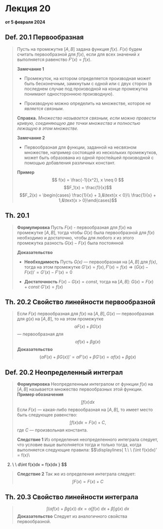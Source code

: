 # Лекция 20
**от 5 февраля 2024**

## Def. 20.1 Первообразная

> Пусть на промежутке $[A, B]$ задана функция $f(x)$. $F(x)$ будем считать первообразной для $f(x)$, если для всех значений $x$ выполняется равенство $F'(x) = f(x)$.
> 
>**Замечание 1**
>- Промежуток, на котором определяется производная может быть бесконечным, замкнутым с одной или с двух сторон (в последнем случае под производной на конце промежутка понимают одностороннюю производную).
>
>- Производную можно определить на множестве, которое *не является связным.*
>
>**Справка.**
>		 *Множество называется связным, если можно провести кривую, соединяющую две точки множества и полностью лежащую в этом множестве.* 
>		
>**Замечание 2**
>- Первообразная для функции, заданной на несвязном множестве, например состоящей из нескольких промежутков, может быть образована из одной простейшей производной с помощью добавления различных констант. 	
>
>**Пример**
>$$ f(x) = \frac{-1}{x^2}, x \neq 0 $$
>$$F_1(x) = \frac{1}{x}$$
>$$F_2(x) = \begin{cases} \frac{1}{x} + 3,&\text{x < 0}\\ \frac{1}{x} + 1,&\text{x > 0}\end{cases}$$

## Th. 20.1

> **Формулировка**
> Пусть $F(x)$ - первообразная для $f(x)$ на промежутке $[A, B]$, тогда чтобы $G(x)$ была первообразной для $f(x)$ необходимо и достаточно, чтобы для любого *x* из этого промежутка разность $G(x) - F(x)$ была постоянной
>
>**Доказательство**
> - **Необходимость**
> 	Пусть *G(x)* — первообразная на $[A, B]$ для *f(x)*, тогда на этом промежутке $G'(x) = f(x), F'(x) = f(x) \Rightarrow (G(x) - F(x))' = G'(x) - F'(x) = 0$
> 	
> - **Достаточность**
> 	$F(x) - G(x) = const,$ тогда на $[A, B]:$
> 	$G(x) = F(x) + const$
> 	$G'(x) = f(x)$

## Th. 20.2  Свойство линейности первообразной

> Если $F(x)$ первообразная для $f(x)$ на $[A, B], G(x)$ — первообразная для $g(x)$ на  $[A, B],$ то на этом промежутке $$ \alpha F(x) + \beta G(x)$$ — первообразная для $$\alpha f(x) + \beta g(x)$$
> **Доказательство**
> $$ (\alpha F(x) + \beta G(x))' =  \alpha F'(x) + \beta G'(x) = \alpha f(x) + \beta g(x)$$

## Def. 20.2 Неопределенный интеграл
> **Формулировка**
> Неопределенным интегралом от функции $f(x)$ на $[A,B]$ называется множество первообразных этой функции.
>  **Пример обозначения**
>  $$\int f(x) dx$$
>  Если $F(x)$ — какая-либо первообразная на $[A, B],$ то имеет место быть следующее равенство:
>  $$\int f(x)dx = F(x) + C,$$ где $C$ — произвольная константа.
> 
> **Следствие 1**
> Из определения неопределенного интеграла следует, что условие выше выполняется тогда и только тогда, когда выполняется следующие правила:
> $$\displaylines{
 1.\ \ (\int f(x)dx)' = f(x)\\ 
 2. \ \ d\int f(x)dx = f(x)dx
 }
 $$
 >**Следствие 2**
 >Так же из определения интеграла следует:
 >$$\int F(x) = F(x) + C$$


## Th. 20.3 Свойство линейности интеграла
> $$\int (\alpha f(x) + \beta g(x)) \ dx = \alpha \int f(x) \ dx + \beta \int g(x) \  dx$$
> **Доказательство**
> Следует из аналогичного свойства первообразной.